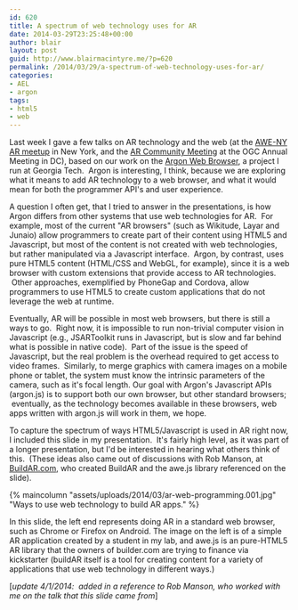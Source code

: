```yaml
---
id: 620
title: A spectrum of web technology uses for AR
date: 2014-03-29T23:25:48+00:00
author: blair
layout: post
guid: http://www.blairmacintyre.me/?p=620
permalink: /2014/03/29/a-spectrum-of-web-technology-uses-for-ar/
categories:
- AEL
- argon
tags:
- html5
- web
---
```


Last week I gave a few talks on AR technology and the web (at the [AWE-NY AR meetup](http://awe-ny.com) in New York, and the [AR Community Meeting](http://www.perey.com/ARStandards/march-2014-ar-community-agenda/) at the OGC Annual Meeting in DC), based on our work on the [Argon Web Browser](http://argon.gatech.edu), a project I run at Georgia Tech.  Argon is interesting, I think, because we are exploring what it means to add AR technology to a web browser, and what it would mean for both the programmer API's and user experience.

A question I often get, that I tried to answer in the presentations, is how Argon differs from other systems that use web technologies for AR.  For example, most of the current "AR browsers" (such as Wikitude, Layar and Junaio) allow programmers to create part of their content using HTML5 and Javascript, but most of the content is not created with web technologies, but rather manipulated via a Javascript interface.  Argon, by contrast, uses pure HTML5 content (HTML/CSS and WebGL, for example), since it is a web browser with custom extensions that provide access to AR technologies.  Other approaches, exemplified by PhoneGap and Cordova, allow programmers to use HTML5 to create custom applications that do not leverage the web at runtime.

Eventually, AR will be possible in most web browsers, but there is still a ways to go.  Right now, it is impossible to run non-trivial computer vision in Javascript (e.g., JSARToolkit runs in Javascript, but is slow and far behind what is possible in native code).  Part of the issue is the speed of Javascript, but the real problem is the overhead required to get access to video frames.  Similarly, to merge graphics with camera images on a mobile phone or tablet, the system must know the intrinsic parameters of the camera, such as it's focal length. Our goal with Argon's Javascript APIs (argon.js) is to support both our own browser, but other standard browsers;  eventually, as the technology becomes available in these browsers, web apps written with argon.js will work in them, we hope.


To capture the spectrum of ways HTML5/Javascript is used in AR right now, I included this slide in my presentation.  It's fairly high level, as it was part of a longer presentation, but I'd be interested in hearing what others think of this.  (These ideas also came out of discussions with Rob Manson, at [BuildAR.com](http://buildar.com), who created BuildAR and the awe.js library referenced on the slide).

{% maincolumn "assets/uploads/2014/03/ar-web-programming.001.jpg" "Ways to use web technology to build AR apps." %}

In this slide, the left end represents doing AR in a standard web browser, such as Chrome or Firefox on Android. The image on the left is of a simple AR application created by a student in my lab, and awe.js is an pure-HTML5 AR library that the owners of builder.com are trying to finance via kickstarter (buildAR itself is a tool for creating content for a variety of applications that use web technology in different ways.)

[_update 4/1/2014:  added in a reference to Rob Manson, who worked with me on the talk that this slide came from_]
